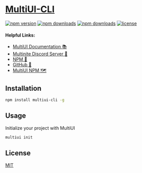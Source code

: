 # [MultiUI-CLI](https://multiui.org)

[![npm version](https://flat.badgen.net/npm/v/multiui-cli?icon=npm)](https://npmjs.com/package/multiui-cli)
[![npm downloads](https://flat.badgen.net/npm/dm/multiui-cli?icon=npm)](https://npmjs.com/package/multiui-cli)
[![npm downloads](https://flat.badgen.net/npm/dependents/multiui-cli?icon=npm)](https://npmjs.com/package/multiui-cli)
[![license](https://flat.badgen.net/github/license/multinite/multiui?icon=github)](https://github.com/Multinite/MultiUI/blob/main/LICENSE.md)

#### Helpful Links:

- [MultiUI Documentation 📚](https://multiui.org)
- [Multinite Discord Server 💬](https://discord.gg/Q38kKV9PUT)
- [NPM 📡](https://www.npmjs.com/package/multiui-cli)
- [GitHub 💾](https://github.com/Multinite/MultiUI)
- [MultiUI NPM 🗺️](https://www.npmjs.com/package/@multinite_official/multiui)

## Installation

```bash
npm install multiui-cli -g
```

## Usage

Initialize your project with MultiUI

```bash
multiui init
```

## License

[MIT](https://github.com/Multinite/MultiUI/blob/main/LICENSE.md)
